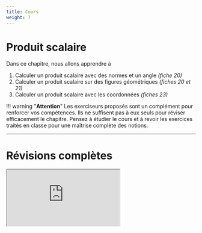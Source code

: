```yaml
---
title: Cours
weight: 7
---
```


# Produit scalaire

Dans ce chapitre, nous allons apprendre à

1. Calculer un produit scalaire avec des normes et un angle *(fiche 20)*
2. Calculer un produit scalaire sur des figures géométriques *(fiches 20 et 21)*
3. Calculer un produit scalaire avec les coordonnées *(fiches 23)*


!!! warning "**Attention**" 
    Les exerciseurs proposés sont un complément pour renforcer vos compétences. Ils ne suffisent pas à eux seuls pour réviser efficacement le chapitre. Pensez à étudier le cours et à revoir les exercices traités en classe pour une maîtrise complète des notions.

---

# Révisions complètes

<iframe src="https://coopmaths.fr/alea/?EEEE2e0a2949181a139926f00f22272e26ee2b0a1bcd14bb2e0a29491816140614970f22272e26ee2b0a1bcd151f2e0a2949181927e916220f22272e26ee2b0a1bcd14572e0a29491816140614970f22272e26ee2b0a1bcd151f2e0a2949181927e916220f22272e26ee2b0a1bcd14572e0a2949181a139926f00f22272e26ee2b0a1bcd14bb2e3627c127cb277b27c817e81336133512d10f2d29592a7618070e8714d813f2139e197e2e622d362bab2cf826fc2ae52a36139e1a400e8714d6163527c8" class="exerciseur" allowfullscreen></iframe>